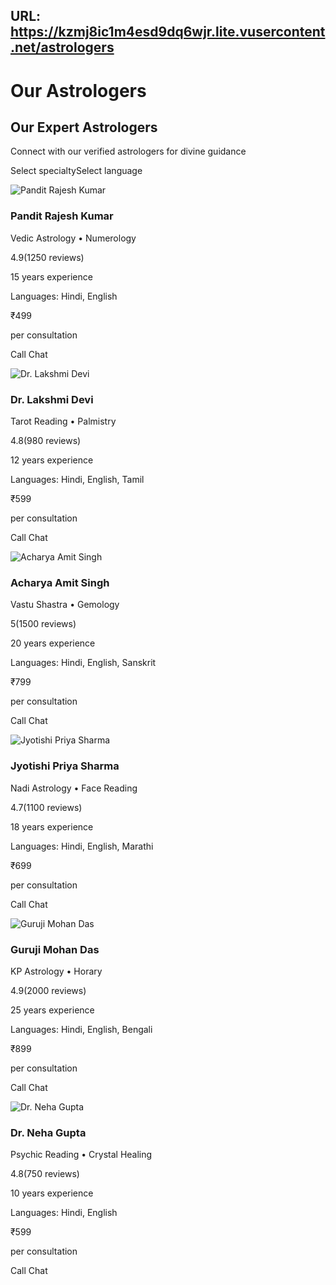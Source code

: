 URL: https://kzmj8ic1m4esd9dq6wjr.lite.vusercontent.net/astrologers
---
# Our Astrologers

## Our Expert Astrologers

Connect with our verified astrologers for divine guidance

Select specialtySelect language

![Pandit Rajesh Kumar](https://source.unsplash.com/random/150x150?face,portrait&sig=0)

### Pandit Rajesh Kumar

Vedic Astrology • Numerology

4.9(1250 reviews)

15 years experience

Languages: Hindi, English

₹499

per consultation

Call Chat

![Dr. Lakshmi Devi](https://source.unsplash.com/random/150x150?face,portrait&sig=1)

### Dr. Lakshmi Devi

Tarot Reading • Palmistry

4.8(980 reviews)

12 years experience

Languages: Hindi, English, Tamil

₹599

per consultation

Call Chat

![Acharya Amit Singh](https://source.unsplash.com/random/150x150?face,portrait&sig=2)

### Acharya Amit Singh

Vastu Shastra • Gemology

5(1500 reviews)

20 years experience

Languages: Hindi, English, Sanskrit

₹799

per consultation

Call Chat

![Jyotishi Priya Sharma](https://source.unsplash.com/random/150x150?face,portrait&sig=3)

### Jyotishi Priya Sharma

Nadi Astrology • Face Reading

4.7(1100 reviews)

18 years experience

Languages: Hindi, English, Marathi

₹699

per consultation

Call Chat

![Guruji Mohan Das](https://source.unsplash.com/random/150x150?face,portrait&sig=4)

### Guruji Mohan Das

KP Astrology • Horary

4.9(2000 reviews)

25 years experience

Languages: Hindi, English, Bengali

₹899

per consultation

Call Chat

![Dr. Neha Gupta](https://source.unsplash.com/random/150x150?face,portrait&sig=5)

### Dr. Neha Gupta

Psychic Reading • Crystal Healing

4.8(750 reviews)

10 years experience

Languages: Hindi, English

₹599

per consultation

Call Chat